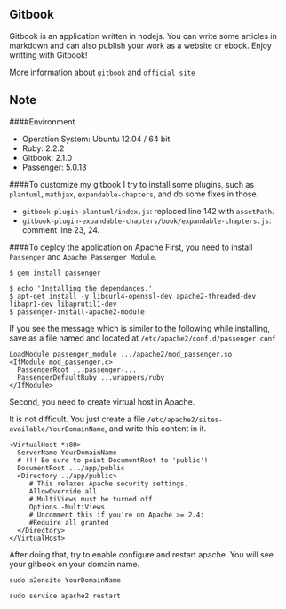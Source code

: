 Gitbook
-------

Gitbook is an application written in nodejs.
You can write some articles in markdown and can also publish your work as
a website or ebook. Enjoy writting with Gitbook!

More information about [`gitbook`](http://cowmanchiang.me/gitbook/gitbook/)
 and [`official site`](http://help.gitbook.com/)

Note
----

####Environment
* Operation System: Ubuntu 12.04 / 64 bit
* Ruby: 2.2.2
* Gitbook: 2.1.0
* Passenger: 5.0.13

####To customize my gitbook
I try to install some plugins, such as `plantuml`, `mathjax`,
`expandable-chapters`, and do some fixes in those.

* `gitbook-plugin-plantuml/index.js`: replaced line 142 with `assetPath`.
* `gitbook-plugin-expandable-chapters/book/expandable-chapters.js`: comment line 23, 24.

####To deploy the application on Apache
First, you need to install `Passenger` and `Apache Passenger Module`.

 ```
$ gem install passenger
```

```
$ echo 'Installing the dependances.'
$ apt-get install -y libcurl4-openssl-dev apache2-threaded-dev libapr1-dev libaprutil1-dev
$ passenger-install-apache2-module
```

If you see the message which is similer to the following while installing, save as a file
 named and located at `/etc/apache2/conf.d/passenger.conf`

```
LoadModule passenger_module .../apache2/mod_passenger.so
<IfModule mod_passenger.c>
  PassengerRoot ...passenger-...
  PassengerDefaultRuby ...wrappers/ruby
</IfModule>
```

Second, you need to create virtual host in Apache.

It is not difficult. You just create a file `/etc/apache2/sites-available/YourDomainName`,
 and write this content in it.

```
<VirtualHost *:80>
  ServerName YourDomainName
  # !!! Be sure to point DocumentRoot to 'public'!
  DocumentRoot .../app/public
  <Directory ../app/public>
     # This relaxes Apache security settings.
     AllowOverride all
     # MultiViews must be turned off.
     Options -MultiViews
     # Uncomment this if you're on Apache >= 2.4:
     #Require all granted
  </Directory>
</VirtualHost>
```

After doing that, try to enable configure and restart apache.
You will see your gitbook on your domain name.

`sudo a2ensite YourDomainName`

`sudo service apache2 restart`
